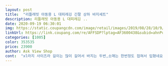 ```yaml
---
layout: post 
title:  "리틀래빗 아동용 L 대피레깅 긴팔 상하 바지세트" 
description: 리틀래빗 아동용 L 대피레깅 ..
date: 2020-09-19 06:30:01 
img: https://static.coupangcdn.com/image/retail/images/2019/08/28/10/9/c39e5867-cea7-4b11-9278-5ec219573a6b.jpg 
linkUrl: https://link.coupang.com/re/AFFSDP?lptag=AF3600438&subid=ahnPublicAsk&pageKey=290197912&itemId=918530595&vendorItemId=71564700723&traceid=V0-113-758edad052758190 
categories: [1005] 
color: 353535 
price: 23900 
author: Ask View Shop 
cont:  "xl라지 사이즈라 길이는 많이 길어서 바지는 두번,소매는 한번정도 접혀서 입혔네요<br/>그리고 어릴적 제가 좋아하던 루니툰 캐릭터들<br/>너무맘에 들어요.<br/> 바지가 슬림해 보여서 일부러 더 큰 사이즈를 구매했는데 여유있게 맞아서 더 좋네요<br/>다른 상품도 구매해서 올 가을은 이곳 루니툰캐릭터만 입혀야겠어요♡<br/>더 좋아요.<br/><br/>디즈니보다 더 좋아했던 만화캐릭터들이라<br/>또 넘얇은 재질이 아니라서 올가을에 입히기 딱이에요<br/>만족 만족  대만족입니장♡♡♡♡♡♡♡<br/>몸무게는 15.<br/>5키로, 키는 95정도 되고 몸은 말랐어요<br/>비오는날 입히려고 구매했는데 두께며 재질이 딱이네요.<br/><br/>상품 보고  컬리티에 두번 놀랐어요<br/>아들.<br/>딸아이 구분없이 입히기도 좋고요^^<br/>오후에 주문했는데 담날 아침에 받아서 역시 로켓배송 신속함에 깜놀♡♡♡♡<br/>원단이 부드럽고 텐션이 좋아서<br/>피부자극없고 활동하기 좋아요.<br/><br/>" 
---
```


